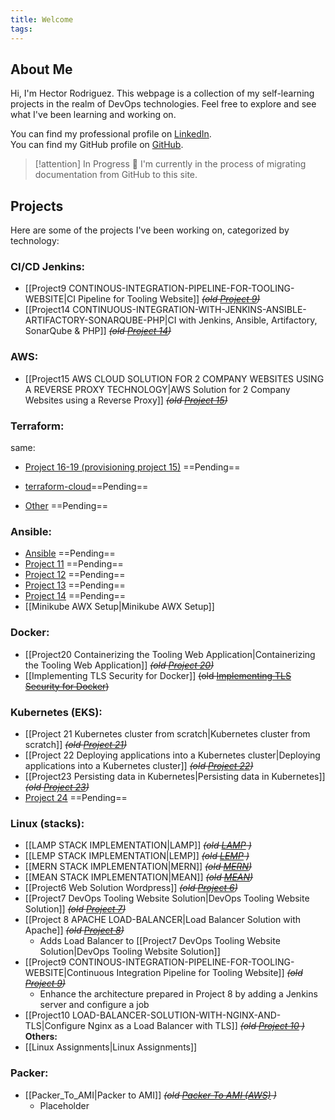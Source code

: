 ```yaml
---
title: Welcome
tags:
---
```

<!--
Picture doesnt work
![[IMG-20230405-WA0008.jpg|400]]
-->

## About Me
Hi, I'm Hector Rodriguez. This webpage is a collection of my self-learning projects in the realm of DevOps technologies. Feel free to explore and see what I've been learning and working on.

You can find my professional profile on [LinkedIn](https://www.linkedin.com/in/hector-rodriguez-84020a26/).  
You can find my GitHub profile on [GitHub](https://github.com/hectorproko).

> [!attention] In Progress 🚀
> I'm currently in the process of migrating documentation from GitHub to this site.

## Projects
Here are some of the projects I've been working on, categorized by technology:

### CI/CD Jenkins:
- [[Project9 CONTINOUS-INTEGRATION-PIPELINE-FOR-TOOLING-WEBSITE|CI Pipeline for Tooling Website]] *~~(old [Project 9](https://github.com/hectorproko/CONTINOUS-INTEGRATION-PIPELINE-FOR-TOOLING-WEBSITE))~~*
- [[Project14 CONTINUOUS-INTEGRATION-WITH-JENKINS-ANSIBLE-ARTIFACTORY-SONARQUBE-PHP|CI with Jenkins, Ansible, Artifactory, SonarQube & PHP]] *~~(old [Project 14](https://github.com/hectorproko/EXPERIENCE-CONTINUOUS-INTEGRATION-WITH-JENKINS-ANSIBLE-ARTIFACTORY-SONARQUBE-PHP/blob/main/Steps_Project14.md))~~*

### AWS:
- [[Project15 AWS CLOUD SOLUTION FOR 2 COMPANY WEBSITES USING A REVERSE PROXY TECHNOLOGY|AWS Solution for 2 Company Websites using a Reverse Proxy]] ~~*(old [Project 15](https://github.com/hectorproko/AWS-CLOUD-SOLUTION-FOR-2-COMPANY-WEBSITES-USING-A-REVERSE-PROXY-TECHNOLOGY/blob/main/Project15_Steps.md))*~~

### Terraform:
same:
- [Project 16-19 (provisioning project 15)](https://github.com/hectorproko/AUTOMATE-INFRASTRUCTURE-WITH-IAC-USING-TERRAFORM-PART-1-to-4/tree/main/PBL) ==Pending==
- [terraform-cloud](https://github.com/hectorproko/AUTOMATE-INFRASTRUCTURE-WITH-IAC-USING-TERRAFORM-PART-1-to-4/blob/main/PART4_PROJECT_19.md)==Pending== 

- [Other](https://github.com/hectorproko/Terraform) ==Pending==
### Ansible:
- [Ansible](https://github.com/hectorproko/Ansible) ==Pending==
- [Project 11](https://github.com/hectorproko/ANSIBLE-AUTOMATE) ==Pending==
- [Project 12](https://github.com/hectorproko/ANSIBLE-REFACTORING-ASSIGNMENTS-IMPORTS/blob/main/Project12_Steps.md) ==Pending==
- [Project 13](https://github.com/hectorproko/ANSIBLE-DYNAMIC-ASSIGNMENTS-INCLUDE-AND-COMMUNITY-ROLES/blob/main/Project13_Steps.md) ==Pending==
- [Project 14](https://github.com/hectorproko/EXPERIENCE-CONTINUOUS-INTEGRATION-WITH-JENKINS-ANSIBLE-ARTIFACTORY-SONARQUBE-PHP/blob/main/Steps_Project14.md) ==Pending==
- [[Minikube AWX Setup|Minikube AWX Setup]]

### Docker:
- [[Project20 Containerizing the Tooling Web Application|Containerizing the Tooling Web Application]] *~~(old [Project 20](https://github.com/hectorproko/MIGRATION-TO-THE-LOUD-WITH-CONTAINERIZATION---DOCKER-DOSECKER-COMPO/blob/main/Project20_Steps.md))~~*
- [[Implementing TLS Security for Docker]] ~~(old [Implementing TLS Security for Docker](https://github.com/hectorproko/Docker/blob/main/Implementing%20TLS%20Security%20for%20Docker.md))~~

### Kubernetes (EKS):
- [[Project 21 Kubernetes cluster from scratch|Kubernetes cluster from scratch]] *~~(old [Project 21](https://github.com/hectorproko/PROJECT-21-Orchestrating-containers-across-multiple-Virtual-Servers-with-Kubernetes/blob/main/Project21_Steps.md))~~*
- [[Project 22 Deploying applications into a Kubernetes cluster|Deploying applications into a Kubernetes cluster]] *~~(old [Project 22](https://github.com/hectorproko/DEPLOYING-APPLICATIONS-INTO-KUBERNETES-CLUSTER/blob/main/Project22_Steps.md))~~*
- [[Project23 Persisting data in Kubernetes|Persisting data in Kubernetes]] *~~(old [Project 23](https://github.com/hectorproko/PERSISTING-DATA-IN-KUBERNETES/blob/main/Project23_Steps.md))~~*
- [Project 24](https://github.com/hectorproko/BUILDING-ELASTIC-KUBERNETES-SERVICE-EKS-WITH-TERRAFORM) ==Pending==

### Linux (stacks):
- [[LAMP STACK IMPLEMENTATION|LAMP]] ~~*(old [LAMP](https://github.com/hectorproko/LAMP_STACK) )*~~  
- [[LEMP STACK IMPLEMENTATION|LEMP]]  ~~*(old [LEMP](https://github.com/hectorproko/LEMP_STACK) )*~~
- [[MERN STACK IMPLEMENTATION|MERN]] ~~*(old [MERN](https://github.com/hectorproko/MERN_STACK))*~~
- [[MEAN STACK IMPLEMENTATION|MEAN]] ~~*(old [MEAN](https://github.com/hectorproko/MEAN_STACK))*~~
- [[Project6 Web Solution Wordpress]] *~~(old [Project 6](https://github.com/hectorproko/WEB-SOLUTION-WITH-WORDPRESS))~~*
- [[Project7 DevOps Tooling Website Solution|DevOps Tooling Website Solution]] *~~(old [Project 7](https://github.com/hectorproko/Devops-Tooling-Website-Solution))~~*
- [[Project 8 APACHE LOAD-BALANCER|Load Balancer Solution with Apache]] *~~(old [Project 8](https://github.com/hectorproko/LOAD-BALANCER-SOLUTION-WITH-APACHE))~~*
    - Adds Load Balancer to [[Project7 DevOps Tooling Website Solution|DevOps Tooling Website Solution]]
- [[Project9 CONTINOUS-INTEGRATION-PIPELINE-FOR-TOOLING-WEBSITE|Continuous Integration Pipeline for Tooling Website]] *~~(old [Project 9](https://github.com/hectorproko/CONTINOUS-INTEGRATION-PIPELINE-FOR-TOOLING-WEBSITE))~~*
    - Enhance the architecture prepared in Project 8 by adding a Jenkins server and configure a job
- [[Project10 LOAD-BALANCER-SOLUTION-WITH-NGINX-AND-TLS|Configure Nginx as a Load Balancer with TLS]] *~~(old [Project 10](https://github.com/hectorproko/LOAD-BALANCER-SOLUTION-WITH-NGINX-AND-SSL-TLS)  )~~*  
**Others:**  
- [[Linux Assignments|Linux Assignments]]
### Packer:
- [[Packer_To_AMI|Packer to AMI]] ~~*(old [Packer To AMI (AWS)](https://github.com/hectorproko/Packer/blob/main/Packer_To_AMI.md) )*~~
    - Placeholder


